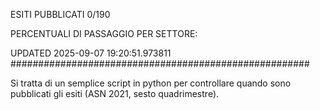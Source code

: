 ESITI PUBBLICATI 0/190 

PERCENTUALI DI PASSAGGIO PER SETTORE:

UPDATED 2025-09-07 19:20:51.973811
###################################################### 

Si tratta di un semplice script in python per controllare quando sono pubblicati gli esiti (ASN 2021, sesto quadrimestre).

